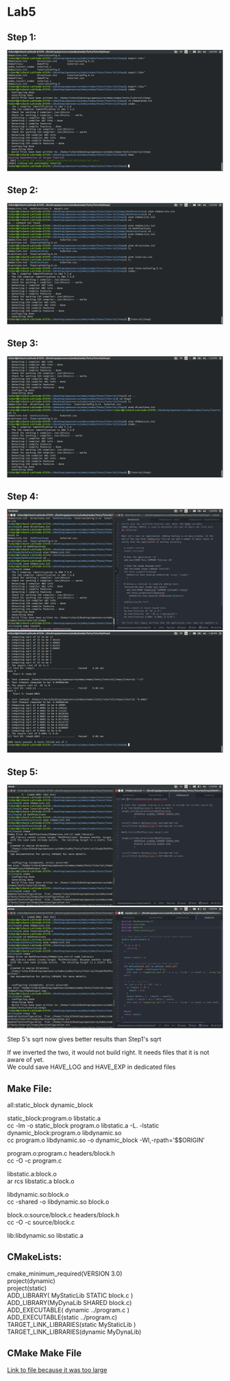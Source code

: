 # Lab5

## Step 1:  
![step1](step1.png)  

## Step 2:
![step2](2.png)  

## Step 3:
![step3](3.png)  

## Step 4:
![step4](4.png)  
![step4](4.1.png)  

## Step 5:
![step2](5.png)  
![step2](5.1.png)  

Step 5's sqrt now gives better results than Step1's sqrt

If we inverted the two, it would not build right. It needs files that it is not aware of yet.  
We could save HAVE_LOG and HAVE_EXP in dedicated files

## Make File:  

all:static_block dynamic_block  

static_block:program.o libstatic.a  
	cc -lm -o static_block program.o libstatic.a -L. -lstatic  
dynamic_block:program.o libdynamic.so  
	cc program.o libdynamic.so -o dynamic_block -Wl,-rpath='$$ORIGIN'  

program.o:program.c headers/block.h  
	cc -O -c program.c  

libstatic.a:block.o  
	ar rcs libstatic.a block.o  

libdynamic.so:block.o  
	cc -shared -o libdynamic.so block.o  

block.o:source/block.c headers/block.h  
	cc -O -c source/block.c  

lib:libdynamic.so libstatic.a  

## CMakeLists:  

cmake_minimum_required(VERSION 3.0)  
project(dynamic)  
project(static)  
ADD_LIBRARY( MyStaticLib STATIC block.c )  
ADD_LIBRARY(MyDynaLib SHARED block.c)  
ADD_EXECUTABLE( dynamic ../program.c )  
ADD_EXECUTABLE(static ../program.c)  
TARGET_LINK_LIBRARIES(static MyStaticLib )  
TARGET_LINK_LIBRARIES(dynamic MyDynaLib)  

## CMake Make File  

[Link to file because it was too large](cmakefile.txt)


